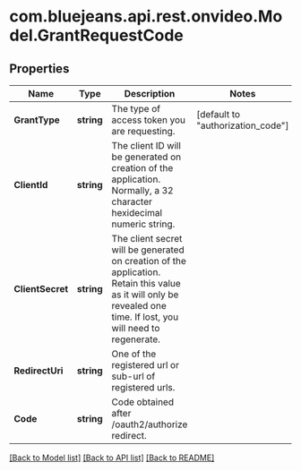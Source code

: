 # com.bluejeans.api.rest.onvideo.Model.GrantRequestCode
## Properties

Name | Type | Description | Notes
------------ | ------------- | ------------- | -------------
**GrantType** | **string** | The type of access token you are requesting. | [default to "authorization_code"]
**ClientId** | **string** | The client ID will be generated on creation of the application. Normally, a 32 character hexidecimal numeric string. | 
**ClientSecret** | **string** | The client secret will be generated on creation of the application. Retain this value as it will only be revealed one time. If lost, you will need to regenerate. | 
**RedirectUri** | **string** | One of the registered url or sub-url of registered urls. | 
**Code** | **string** | Code obtained after /oauth2/authorize redirect. | 

[[Back to Model list]](../README.md#documentation-for-models) [[Back to API list]](../README.md#documentation-for-api-endpoints) [[Back to README]](../README.md)

